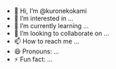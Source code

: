 - 👋 Hi, I’m @kuronekokami
- 👀 I’m interested in ...
- 🌱 I’m currently learning ...
- 💞️ I’m looking to collaborate on ...
- 📫 How to reach me ...
- 😄 Pronouns: ...
- ⚡ Fun fact: ...

<!---
kuronekokami/kuronekokami is a ✨ special ✨ repository because its `README.md` (this file) appears on your GitHub profile.
You can click the Preview link to take a look at your changes.
--->
